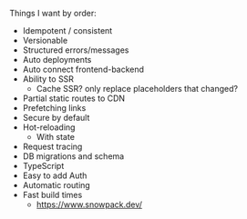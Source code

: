 
Things I want by order:

- Idempotent / consistent
- Versionable
- Structured errors/messages
- Auto deployments
- Auto connect frontend-backend
- Ability to SSR
	- Cache SSR? only replace placeholders that changed?
- Partial static routes to CDN
- Prefetching links
- Secure by default
- Hot-reloading
	- With state
- Request tracing
- DB migrations and schema
- TypeScript
- Easy to add Auth
- Automatic routing
- Fast build times
	- https://www.snowpack.dev/ 

